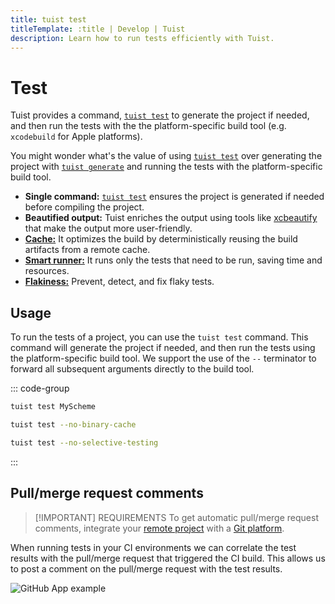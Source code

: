 ```yaml
---
title: tuist test
titleTemplate: :title | Develop | Tuist
description: Learn how to run tests efficiently with Tuist.
---
```


# Test

Tuist provides a command, [`tuist test`](/ko/cli/test) to generate the project if needed, and then run the tests with the the platform-specific build tool (e.g. `xcodebuild` for Apple platforms).

You might wonder what's the value of using [`tuist test`](/ko/cli/test) over generating the project with [`tuist generate`](/ko/cli/generate) and running the tests with the platform-specific build tool.

- **Single command:** [`tuist test`](/ko/cli/test) ensures the project is generated if needed before compiling the project.
- **Beautified output:** Tuist enriches the output using tools like [xcbeautify](https://github.com/cpisciotta/xcbeautify) that make the output more user-friendly.
- [**Cache:**](/ko/guides/develop/build/cache) It optimizes the build by deterministically reusing the build artifacts from a remote cache.
- [**Smart runner:**](/ko/guides/develop/test/smart-runner) It runs only the tests that need to be run, saving time and resources.
- [**Flakiness:**](/ko/guides/develop/test/flakiness) Prevent, detect, and fix flaky tests.

## Usage

To run the tests of a project, you can use the `tuist test` command. This command will generate the project if needed, and then run the tests using the platform-specific build tool. We support the use of the `--` terminator to forward all subsequent arguments directly to the build tool.

::: code-group

```bash [Running scheme tests]
tuist test MyScheme
```

```bash [Running all tests without binary cache]
tuist test --no-binary-cache
```

```bash [Running all tests without selective testing]
tuist test --no-selective-testing
```

:::

## Pull/merge request comments

> [!IMPORTANT] REQUIREMENTS
> To get automatic pull/merge request comments, integrate your [remote project](/ko/server/introduction/accounts-and-projects#projects) with a [Git platform](/ko/server/introduction/integrations#git-platforms).

When running tests in your CI environments we can correlate the test results with the pull/merge request that triggered the CI build. This allows us to post a comment on the pull/merge request with the test results.

![GitHub App example](/images/contributors/scheme-arguments.png)
